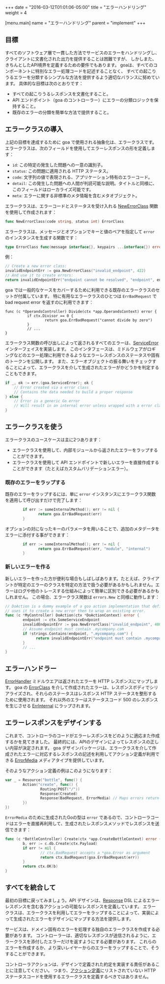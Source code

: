 +++
date = "2016-03-12T01:01:06-05:00"
title = "エラーハンドリング"
weight = 4

[menu.main]
name = "エラーハンドリング"
parent = "implement"
+++

## 目標

すべてのソフトウェア層で一貫した方法でサービスのエラーをハンドリングし、
クライアントに文書化された出力を提供することは困難ですが、
しかしまた、きちんとしたAPI境界を定義するための要件でもあります。 
goaは、すべてのコンポーネントに特別なエラー処理コードを記述することなく、
すべての起こりうるエラーを分類するシンプルな方法を提供するよう適切なバランスに努めています。
具体的な目標は次のとおりです：

* すべての起こりうるレスポンスを文書化すること。
* API エンドポイント（goa のコントローラー）にエラーの分類ロジックを保持すること。
* 既存のエラーの分類を簡単な方法で提供すること。

## エラークラスの導入

上記の目標を達成するために goa で使用される抽象化は、エラークラスです。
エラークラスは、次のフィールドを使用してエラーレスポンスの形を定義します：

* `id`: この特定の発生した問題への一意の識別子。
* `status`: この問題に適用される HTTP ステータス。
* `code`: 文字列の値で表現される、アプリケーション特有のエラーコード。
* `detail`: この発生した問題への人間が判読可能な説明。タイトルと同様に、このフィールドはローカライズ可能です。
* `meta`: エラーに関する非標準のメタ情報を含むメタオブジェクト。

エラークラスは、エラーコードとステータスを受け入れる
[NewErrorClass](https://goa.design/reference/goa/#func-newerrorclass-a-name-goa-errorclass-newerrorclass-a)
関数を使用して作成されます：

```go
func NewErrorClass(code string, status int) ErrorClass
```

エラークラスは、メッセージとオプションでキーと値のペアを指定して `error` のインスタンスを生成する関数です：

```go
type ErrorClass func(message interface{}, keypairs ...interface{}) error
```

例：

```go
// Create a new error class:
invalidEndpointErr := goa.NewErrorClass("invalid_endpoint", 422)
// And use it to create errors:
return invalidEndpointErr("endpoint cannot be resolved", "endpoint", endpoint, "error", err)
```
goa では一般的なケースをカバーするために利用できる既存のエラークラスのセットが付属しています。
特に有用なエラークラスのひとつは `ErrBadRequest` で bad request error を返すのに利用できます：

```
func (c *OperandsController) Divide(ctx *app.OperandsContext) error {
          if ctx.Divisor == 0 {
                  return goa.ErrBadRequest("cannot divide by zero")
          }
          // ...
}
```

エラークラス関数の呼び出しによって返されるすべてのエラーは、[ServiceError](https://goa.design/reference/goa/#type-serviceerror-a-name-goa-serviceerror-a) インターフェイスを実装します。
このインタフェースは、ミドルウェアがロギングなどのエラー処理に利用できるようなエラーレスポンスのステータスや固有のトークンを公開します。
また、エラーオブジェクトの振る舞いをチェックすることによって、エラークラスを介して生成されたエラーがかどうかを判定することもできます。

```go
if _, ok := err.(goa.ServiceError); ok {
    // Error created via a error class
    // Contains the data needed to build a proper response
} else {
    // Error is a generic Go error
    // Will result in an internal error unless wrapped with a error class
}
```

## エラークラスを使う

エラークラスのユースケースは主に2つあります：

* エラークラスを使用して、内部モジュールから返されたエラーをラップすることができます。
* エラークラスを使用して API エンドポイントで新しいエラーを直接作成することができます（たとえばカスタムバリデーションエラー）。

### 既存のエラーをラップする

既存のエラーをラップするには、単に `error` インスタンスにエラークラス関数を適用して呼び出すだけで完了します：

```go
        if err := someInternalMethod(); err != nil {
               return goa.ErrBadRequest(err)
        }
```

オプションの対になったキーのパラメータを用いることで、追加のメタデータをエラーに添付する事ができます：

```go
        if err := someInternalMethod(); err != nil {
               return goa.ErrBadRequest(err, "module", "internal")
        }
```

### 新しいエラーを作る

新しいエラーを作った方が便利な場合もしばしばあります。たとえば、クライアントが特定のエラーのクラスを特定の方法で扱う必要があるかもしれません。エラーはログや他のトレースする仕組みによって簡単に区別できる必要があるかもしれません。
この場合、エラークラス関数は `errors.New` と同様に動作します：

```go
// DoAction is a dummy example of a goa action implementation that defines a new error class and
// uses it to create a new error then to wrap an existing error.
func (c *MyController) DoAction(ctx *DoActionContext) error {
        endpoint := ctx.SomeServiceEndpoint
        invalidEndpointErr := goa.NewErrorClass("invalid_endpoint", 400)
        // Assume endpoint must contain .mycompany.com
        if !strings.Contains(endpoint, ".mycompany.com") {
              return invalidEndpointErr("endpoint must contain .mycompany.com", "endpoint", endpoint)
        }
        // ...
}
```

## エラーハンドラー

[ErrorHandler](https://goa.design/reference/goa/middleware/#func-errorhandler-a-name-middleware-errorhandler-a)
ミドルウエアは返されたエラーを HTTP レスポンスにマップします。
goa の [ErrorClass](https://goa.design/reference/goa/#type-errorclass-a-name-goa-errorclass-a) を介して作成されたエラーは、レスポンスボディでシリアライズされ、それらのステータスはレスポンス HTTP ステータスを整形するために使用されます。
それ以外のエラーはステータスコード 500 のレスポンスを生じさせる [ErrInternal](https://goa.design/reference/goa/#variables) 
にラップされます。

## エラーレスポンスをデザインする

これまで、コントローラのコードがエラーレスポンスをどのように適応また作成するかを見てきました。
最終的には、APIのデザインによってレスポンスの正しい内容が決定されます。
goa デザインパッケージは、エラークラスを介して作成されたエラーに対応するレスポンスの記述を利用してアクション定義が利用できる [ErrorMedia](https://goa.design/reference/goa/#variables) メディアタイプを提供しています。

そのようなアクション定義の例はこのようになります：

```go
var _ = Resource("bottle", func() {
        Action("create", func() {
                Routing(POST("/"))
                Response(Created)
                Response(BadRequest, ErrorMedia) // Maps errors return by the Create action
        })
})
```

`ErrorMedia` のために生成されたGoの型は `error` であるので、コントローラコードはエラーを直接再利用して、生成されたレスポンスメソッドでレスポンスを送信できます：

```go
func (c *BottleController) Create(ctx *app.CreateBottleContext) error {
        b, err := c.db.Create(ctx.Payload)
        if err != nil {
                // ctx.BadRequest accepts a *goa.Error as argument
                return ctx.BadRequest(goa.ErrBadRequest(err))
        }
        return ctx.OK(b)
}
```

## すべてを統合して

最初の目標に戻ってみましょう。API デザインは、[Response](https://goa.design/reference/goa/design/apidsl/#func-response-a-name-apidsl-response-a) DSL によるエラーレスポンスを含む各アクションの可能なレスポンスを定義しています。
エラークラスは、エラークラスを利用してエラーをラップすることによって、実装によって生成されたエラーをデザインにマップする方法を提供します。

サービスは、ドメイン固有のエラーを処理する独自のエラークラスを作成する必要があります。
コントローラーは、適切なレスポンスが送信されるように、エラークラスを添付したエラーだけを返すようにする必要があります。
これらのエラーを作成するか、より深いレイヤーからのエラーをラップすることで、そうすることができます。

コントローラアクションは、デザインで定義された約定を実装する責任があることに注意してください。
つまり、[アクション定義](https://goa.design/reference/goa/design/apidsl/#func-action-a-name-apidsl-action-a)にリストされていない HTTP ステータスコードを使用するエラークラスを定義するべきではありません。
